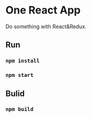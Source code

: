# One React App

Do something with React&Redux.

## Run
### `npm install` 

### `npm start` 

## Bulid

### `npm build` 